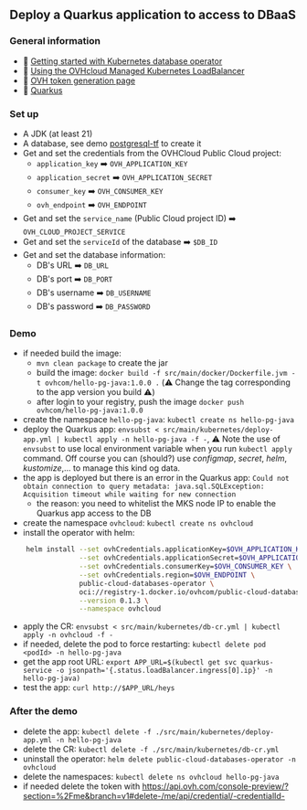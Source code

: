 ## Deploy a Quarkus application to access to DBaaS

### General information
 - 🔗 [Getting started with Kubernetes database operator](https://help.ovhcloud.com/csm/en-gb-public-cloud-databases-database-operator?id=kb_article_view&sysparm_article=KB0058469)
 - 🔗 [Using the OVHcloud Managed Kubernetes LoadBalancer](https://help.ovhcloud.com/csm/en-gb-public-cloud-kubernetes-using-lb?id=kb_article_view&sysparm_article=KB0050007)
 - 🔗 [OVH token generation page](https://www.ovh.com/auth/api/createToken?GET=/*&POST=/*&PUT=/*&DELETE=/*)
 - 🔗 [Quarkus](https://quarkus.io/)

### Set up
  - A JDK (at least 21)
  - A database, see demo [postgresql-tf](../postgresql-tf/) to create it
  - Get and set the credentials from the OVHCloud Public Cloud project:
    - `application_key` ➡️ `OVH_APPLICATION_KEY`
    - `application_secret` ➡️ `OVH_APPLICATION_SECRET`
    - `consumer_key` ➡️ `OVH_CONSUMER_KEY`
    - `ovh_endpoint` ➡️ `OVH_ENDPOINT`
  - Get and set the `service_name` (Public Cloud project ID) ➡️ `OVH_CLOUD_PROJECT_SERVICE`
  - Get and set the `serviceId` of the database ➡️ `$DB_ID`
  - Get and set the database information:
    - DB's URL ➡️ `DB_URL`
    - DB's port ➡️ `DB_PORT`
    - DB's username ➡️ `DB_USERNAME`
    - DB's password ➡️ `DB_PASSWORD`

### Demo
  - if needed build the image:
    - `mvn clean package` to create the jar
    - build the image: `docker build -f src/main/docker/Dockerfile.jvm -t ovhcom/hello-pg-java:1.0.0 .` (⚠️ Change the tag corresponding to the app version you build ⚠️)
    - after login to your registry, push the image `docker push ovhcom/hello-pg-java:1.0.0`
  - create the namespace `hello-pg-java`: `kubectl create ns hello-pg-java`
  - deploy the Quarkus app: `envsubst < src/main/kubernetes/deploy-app.yml | kubectl apply -n hello-pg-java -f -`, ⚠️ Note the use of `envsubst` to use local environment variable when you run `kubectl apply` command. Off course you can (should?) use _configmap_, _secret_, _helm_, _kustomize_,... to manage this kind og data.
  - the app is deployed but there is an error in the Quarkus app: `Could not obtain connection to query metadata: java.sql.SQLException: Acquisition timeout while waiting for new connection`
    - the reason: you need to whitelist the MKS node IP to enable the Quarkus app access to the DB
  - create the namespace `ovhcloud`: `kubectl create ns ovhcloud`
  - install the operator with helm: 
```bash
    helm install --set ovhCredentials.applicationKey=$OVH_APPLICATION_KEY \
                 --set ovhCredentials.applicationSecret=$OVH_APPLICATION_SECRET \
                 --set ovhCredentials.consumerKey=$OVH_CONSUMER_KEY \
                 --set ovhCredentials.region=$OVH_ENDPOINT \
                 public-cloud-databases-operator \
                 oci://registry-1.docker.io/ovhcom/public-cloud-databases-operator \
                 --version 0.1.3 \
                 --namespace ovhcloud
```
  - apply the CR: `envsubst < src/main/kubernetes/db-cr.yml | kubectl apply -n ovhcloud -f -`  
  - if needed, delete the pod to force restarting: `kubectl delete pod <podId> -n hello-pg-java`
  - get the app root URL: `export APP_URL=$(kubectl get svc quarkus-service -o jsonpath='{.status.loadBalancer.ingress[0].ip}' -n hello-pg-java)`
  - test the app: `curl http://$APP_URL/heys`


### After the demo
  - delete the app: `kubectl delete -f ./src/main/kubernetes/deploy-app.yml -n hello-pg-java`
  - delete the CR: `kubectl delete -f ./src/main/kubernetes/db-cr.yml`
  - uninstall the operator: `helm delete public-cloud-databases-operator -n ovhcloud`
  - delete the namespaces: `kubectl delete ns ovhcloud hello-pg-java`
  - if needed delete the token with https://api.ovh.com/console-preview/?section=%2Fme&branch=v1#delete-/me/api/credential/-credentialId-
